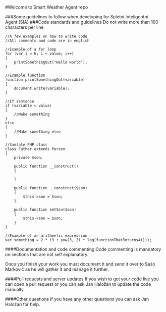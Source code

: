 #Welcome to Smart Weather Agent repo

###Some guidelines to follow when developing for Spletni Inteligentni Agent (SIA)
###Code standards and guidelines
Do not write more than 100 characters per line

    //A few examples on how to write code
    //All comments and code are in english
    
    //Example of a for loop
    for (var i = 0; i < value; i++)
    {
        printSomethingOut("Hello world");
    }
    
    //Example function
    function printSomethingOut(variable)
    {
        document.write(variable);
    }
    
    //If sentence
    if (variable < value)
    {
        //Make something
    }
    else
    {
        //Make something else
    }
    
    //Samlple PHP class
    class Father extends Person
    {
        private $son;
        
        public function __construct()
        {
        
        }
        
        public function __construct($son)
        {
            $this->son = $son;
        }
        
        public function setSon($son)
        {
            $this->son = $son;
        }
    }
    
    //Example of an arithmetic expression
    var something = 2 * (3 + pow(3, 2) * log(functionThatReturns4()));
    
####Documentation and code commenting
Code commenting is mandatory on sections that are not self explanatory.

Once you finish your work you must document it and send it over to Sašo Markovič as he will gather it and manage it further.

####Pull requests and server updates
If you wish to get your code live you can open a pull request or you can ask Jan Haložan to update the code manually.

####Other questions
If you have any other questions you can ask Jan Haložan for help.
